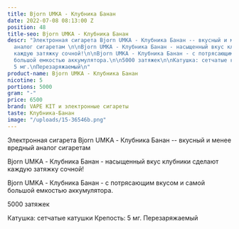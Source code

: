 ```yaml
---
title: Bjorn UMKA - Клубника Банан
date: 2022-07-08 08:13:00 Z
position: 48
title-seo: Bjorn UMKA - Клубника Банан
descr: "Электронная сигарета Bjorn UMKA - Клубника Банан -- вкусный и менее вредный
  аналог сигаретам \n\nBjorn UMKA - Клубника Банан - насыщенный вкус клубники сделают
  каждую затяжку сочной!\n\nBjorn UMKA - Клубника Банан - с потрясающим вкусом и самой
  большой емкостью аккумулятора.\n\n5000 затяжек\n\nКатушка: сетчатые катушки\nКрепость:
  5 мг.\nПерезаряжаемый\n"
product-name: Bjorn UMKA - Клубника Банан
nicotine: 5
portions: 5000
gram: "-"
price: 6500
brand: VAPE KIT и электронные сигареты
taste: Клубника-Банан
image: "/uploads/15-36546b.png"
---
```


Электронная сигарета Bjorn UMKA - Клубника Банан -- вкусный и менее вредный аналог сигаретам 

Bjorn UMKA - Клубника Банан - насыщенный вкус клубники сделают каждую затяжку сочной!

Bjorn UMKA - Клубника Банан - с потрясающим вкусом и самой большой емкостью аккумулятора.

5000 затяжек

Катушка: сетчатые катушки
Крепость: 5 мг.
Перезаряжаемый
